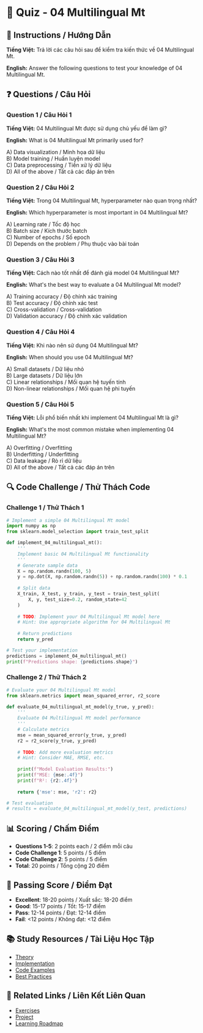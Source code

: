 # 🧠 Quiz - 04 Multilingual Mt

## 📝 Instructions / Hướng Dẫn

**Tiếng Việt:** Trả lời các câu hỏi sau để kiểm tra kiến thức về 04 Multilingual Mt.

**English:** Answer the following questions to test your knowledge of 04 Multilingual Mt.

## ❓ Questions / Câu Hỏi

### Question 1 / Câu Hỏi 1
**Tiếng Việt:** 04 Multilingual Mt được sử dụng chủ yếu để làm gì?

**English:** What is 04 Multilingual Mt primarily used for?

A) Data visualization / Minh họa dữ liệu  
B) Model training / Huấn luyện model  
C) Data preprocessing / Tiền xử lý dữ liệu  
D) All of the above / Tất cả các đáp án trên

### Question 2 / Câu Hỏi 2
**Tiếng Việt:** Trong 04 Multilingual Mt, hyperparameter nào quan trọng nhất?

**English:** Which hyperparameter is most important in 04 Multilingual Mt?

A) Learning rate / Tốc độ học  
B) Batch size / Kích thước batch  
C) Number of epochs / Số epoch  
D) Depends on the problem / Phụ thuộc vào bài toán

### Question 3 / Câu Hỏi 3
**Tiếng Việt:** Cách nào tốt nhất để đánh giá model 04 Multilingual Mt?

**English:** What's the best way to evaluate a 04 Multilingual Mt model?

A) Training accuracy / Độ chính xác training  
B) Test accuracy / Độ chính xác test  
C) Cross-validation / Cross-validation  
D) Validation accuracy / Độ chính xác validation

### Question 4 / Câu Hỏi 4
**Tiếng Việt:** Khi nào nên sử dụng 04 Multilingual Mt?

**English:** When should you use 04 Multilingual Mt?

A) Small datasets / Dữ liệu nhỏ  
B) Large datasets / Dữ liệu lớn  
C) Linear relationships / Mối quan hệ tuyến tính  
D) Non-linear relationships / Mối quan hệ phi tuyến

### Question 5 / Câu Hỏi 5
**Tiếng Việt:** Lỗi phổ biến nhất khi implement 04 Multilingual Mt là gì?

**English:** What's the most common mistake when implementing 04 Multilingual Mt?

A) Overfitting / Overfitting  
B) Underfitting / Underfitting  
C) Data leakage / Rò rỉ dữ liệu  
D) All of the above / Tất cả các đáp án trên

## 🔍 Code Challenge / Thử Thách Code

### Challenge 1 / Thử Thách 1
```python
# Implement a simple 04 Multilingual Mt model
import numpy as np
from sklearn.model_selection import train_test_split

def implement_04_multilingual_mt():
    '''
    Implement basic 04 Multilingual Mt functionality
    '''
    # Generate sample data
    X = np.random.randn(100, 5)
    y = np.dot(X, np.random.randn(5)) + np.random.randn(100) * 0.1
    
    # Split data
    X_train, X_test, y_train, y_test = train_test_split(
        X, y, test_size=0.2, random_state=42
    )
    
    # TODO: Implement your 04 Multilingual Mt model here
    # Hint: Use appropriate algorithm for 04 Multilingual Mt
    
    # Return predictions
    return y_pred

# Test your implementation
predictions = implement_04_multilingual_mt()
print(f"Predictions shape: {predictions.shape}")
```

### Challenge 2 / Thử Thách 2
```python
# Evaluate your 04 Multilingual Mt model
from sklearn.metrics import mean_squared_error, r2_score

def evaluate_04_multilingual_mt_model(y_true, y_pred):
    '''
    Evaluate 04 Multilingual Mt model performance
    '''
    # Calculate metrics
    mse = mean_squared_error(y_true, y_pred)
    r2 = r2_score(y_true, y_pred)
    
    # TODO: Add more evaluation metrics
    # Hint: Consider MAE, RMSE, etc.
    
    print(f"Model Evaluation Results:")
    print(f"MSE: {mse:.4f}")
    print(f"R²: {r2:.4f}")
    
    return {'mse': mse, 'r2': r2}

# Test evaluation
# results = evaluate_04_multilingual_mt_model(y_test, predictions)
```

## 📊 Scoring / Chấm Điểm

- **Questions 1-5**: 2 points each / 2 điểm mỗi câu
- **Code Challenge 1**: 5 points / 5 điểm
- **Code Challenge 2**: 5 points / 5 điểm
- **Total**: 20 points / Tổng cộng 20 điểm

## 🎯 Passing Score / Điểm Đạt

- **Excellent**: 18-20 points / Xuất sắc: 18-20 điểm
- **Good**: 15-17 points / Tốt: 15-17 điểm  
- **Pass**: 12-14 points / Đạt: 12-14 điểm
- **Fail**: <12 points / Không đạt: <12 điểm

## 📚 Study Resources / Tài Liệu Học Tập

- [Theory](./THEORY_04_multilingual_mt.md)
- [Implementation](./IMPLEMENTATION_04_multilingual_mt.md)
- [Code Examples](./CODE_EXAMPLES_04_multilingual_mt.md)
- [Best Practices](./BEST_PRACTICES_04_multilingual_mt.md)

## 🔗 Related Links / Liên Kết Liên Quan

- [Exercises](./EXERCISES_04_multilingual_mt.md)
- [Project](./PROJECT_04_multilingual_mt.md)
- [Learning Roadmap](./LEARNING_ROADMAP_04_multilingual_mt.md)
